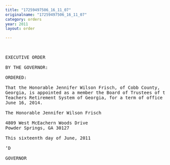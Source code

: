 ```yaml
---
title: "17259497506_16_11_07"
originalname: "17259497506_16_11_07"
category: orders
year: 2011
layout: order

---
```

<pre>
 

EXECUTIVE ORDER

BY THE GOVERNOR:

ORDERED:

That the Honorable Jennifer Wilson Frisch, of Cobb County,
Georgia, is appointed as a member the Board of Trustees of the
Teachers Retirement System of Georgia, for a term of office ending
June 16, 2014.

The Honorable Jennifer Wilson Frisch

4809 West McEachern Woods Drive
Powder Springs, GA 30127

This sixteenth day of June, 2011

‘D

GOVERNOR

</pre>
